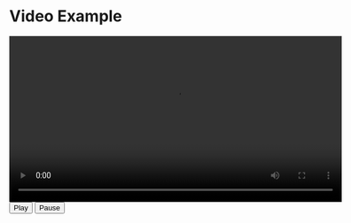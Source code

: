 
<!DOCTYPE html>
<html lang="en">
<head>
  <meta charset="UTF-8">
  <meta name="viewport" content="width=device-width, initial-scale=1.0">
  <title>Video Example</title>
</head>
<body>
  <h1>Video Example</h1>

  <!-- Video element -->
  <video id="myVideo" width="600" controls>
    <source src="your-video.mp4" type="video/mp4">
    Your browser does not support the video tag.
  </video>

  <!-- Buttons to control the video -->
  <br>
  <button onclick="playVideo()">Play</button>
  <button onclick="pauseVideo()">Pause</button>

  <script>
    // Get the video element
    const video = document.getElementById('myVideo');

    // Function to play the video
    function playVideo() {
      video.play();
    }

    // Function to pause the video
    function pauseVideo() {
      video.pause();
    }
  </script>
</body>
</html>
